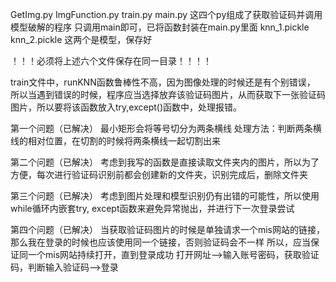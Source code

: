 GetImg.py  ImgFunction.py  train.py  main.py  这四个py组成了获取验证码并调用模型破解的程序  只调用main即可，已将函数封装在main.py里面
knn_1.pickle  knn_2.pickle  这两个是模型，保存好

！！！必须将上述六个文件保存在同一目录！！！！

train文件中，runKNN函数鲁棒性不高，因为图像处理的时候还是有个别错误，
所以当遇到错误的时候，程序应当选择放弃该验证码图片，从而获取下一张验证码图片，所以要将该函数放入try,except()函数中，处理报错。

第一个问题（已解决）
最小矩形会将等号切分为两条横线   处理方法：判断两条横线的相对位置，在切割的时候将两条横线一起切割出来

第二个问题（已解决）
考虑到我写的函数是直接读取文件夹内的图片，所以为了方便，每次进行验证码识别前都会创建新的文件夹，识别完成后，删除文件夹

第三个问题（已解决）
考虑到图片处理和模型识别仍有出错的可能性，所以使用while循环内嵌套try, except函数来避免异常抛出，并进行下一次登录尝试

第四个问题（已解决）
当获取验证码图片的时候是单独请求一个mis网站的链接，那么我在登录的时候也应该使用同一个链接，否则验证码会不一样
所以，应当保证同一个mis网站持续打开，直到登录成功
打开网址-->输入账号密码，获取验证码，判断输入验证码-->登录
